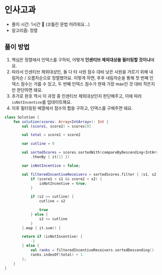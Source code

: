 # 인사고과

- 풀이 시간: 1시간 🥹 (코틀린 문법 어려워요...)
- 알고리즘: 정렬

## 풀이 방법

1. 핵심은 정렬에서 인덱스를 구하되, 어떻게 **인센티브 제외대상을 필터링할 것이냐**에요.
2. 따라서 인센티브 제외대상인, 둘 다 타 사원 점수 대비 낮은 사원을 거르기 위해 내림차순 / 오름차순으로 정렬했어요. 이렇게 하면, 추후 내림차순을 통해 첫 번째 인덱스 점수는 거를 수 있고, 두 번째 인덱스 점수가 현재 가장 max인 것 대비 작은지만 판단하면 돼요.
3. 추가로 완호 역시 이 과정 중 인센티브 제외대상인지 판단해주고, 이에 따라 `isNotIncentive`를 업데이트해요.
4. 이후 필터링된 배열에서 점수의 합을 구하고, 인덱스를 구해주면 돼요.

```kt
class Solution {
    fun solution(scores: Array<IntArray>): Int {
        val (score1, score2) = scores[0]

        val total = score1 + score2

        var cutline = 0

        val sortedScores = scores.sortedWith(compareByDescending<IntArray> { it[0] }
            .thenBy { it[1] })

        var isNotIncentive = false;

        val filteredIncentiveReceivers = sortedScores.filter { (s1, s2) ->
            if (score1 < s1 && score2 < s2) {
                isNotIncentive = true;
            }

            if (s2 >= cutline) {
                cutline = s2

                true
            } else {
                s2 >= cutline
            }
        }.map { it.sum() }

        return if (isNotIncentive) {
            -1
        } else {
            val ranks = filteredIncentiveReceivers.sortedDescending()
            ranks.indexOf(total) + 1
        };
    }
}
```
